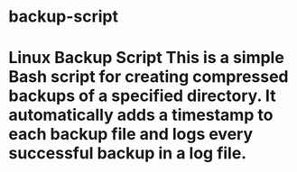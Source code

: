 # backup-script
# Linux Backup Script  This is a simple Bash script for creating compressed backups of a specified directory. It automatically adds a timestamp to each backup file and logs every successful backup in a log file.

